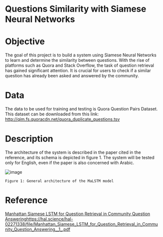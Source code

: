 # Questions Similarity with Siamese Neural Networks
# Objective

The goal of this project is to build a system using Siamese Neural Networks to learn and determine the similarity between questions. With the rise of platforms such as Quora and Stack Overflow, the task of question retrieval has gained significant attention. It is crucial for users to check if a similar question has already been asked and answered by the community.

# Data 
The data to be used for training and testing is Quora Question Pairs Dataset. This dataset can be downloaded from this link:
http://qim.fs.quoracdn.net/quora_duplicate_questions.tsv


# Description
The architecture of the system is described in the paper cited in the reference, and its schema is depicted in figure 1. The system will be tested only for English, even if the paper is also concerned with Arabic.

![image](https://github.com/Nachour-Ilham/Quora-Question-Duplicate/assets/112636125/b240e5ec-4de5-481e-beff-5d5d4ffd637c) 
  
    Figure 1: General architecture of the MaLSTM model


# Reference
[Manhattan Siamese LSTM for Question Retrieval in Community Question Answering](https://hal.science/hal-02271338/file/Manhattan_Siamese_LSTM_for_Question_Retrieval_in_Community_Question_Answering__1_.pdf)https://hal.science/hal-02271338/file/Manhattan_Siamese_LSTM_for_Question_Retrieval_in_Community_Question_Answering__1_.pdf
